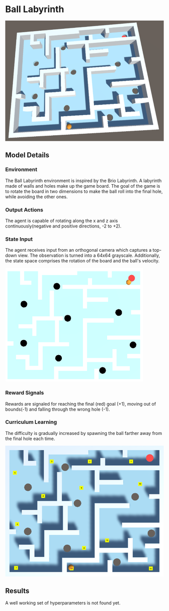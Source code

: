 
# Ball Labyrinth

![Environment](images/BallLabyrinth/environment.png)

## Model Details

### Environment

The Ball Labyrinth environment is inspired by the Brio Labyrinth. A labyrinth made of walls and holes make up the game board. The goal of the game is to rotate the board in two dimensions to make the ball roll into the final hole, while avoiding the other ones.

### Output Actions

The agent is capable of rotating along the x and z axis continuously(negative and positive directions, -2 to +2).

### State Input

The agent receives input from an orthogonal camera which captures a top-down view. The observation is turned into a 64x64 grayscale. Additionally, the state space comprises the rotation of the board and the ball's velocity.

![Input Camera](images/BallLabyrinth/cameraInput.png)

### Reward Signals

Rewards are signaled for reaching the final (red) goal (+1), moving out of bounds(-1) and falling through the wrong hole (-1).

### Curriculum Learning

The difficulty is gradually increased by spawning the ball farther away from the final hole each time.

![Input Camera](images/BallLabyrinth/curriculum.png)

## Results

A well working set of hyperparameters is not found yet.
